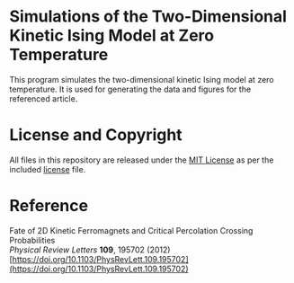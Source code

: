 # Simulations of the Two-Dimensional Kinetic Ising Model at Zero Temperature

This program simulates the two-dimensional kinetic Ising model at zero temperature. It is used for generating the data and figures for the referenced article.

# License and Copyright

All files in this repository are released under the [MIT License](https://mit-license.org) as per the included [license](https://github.com/jolejarz/kinetic-ising-model-2d/blob/main/LICENSE.txt) file.

# Reference

Fate of 2D Kinetic Ferromagnets and Critical Percolation Crossing Probabilities  
*Physical Review Letters* **109**, 195702 (2012)  
[https://doi.org/10.1103/PhysRevLett.109.195702](https://doi.org/10.1103/PhysRevLett.109.195702)
